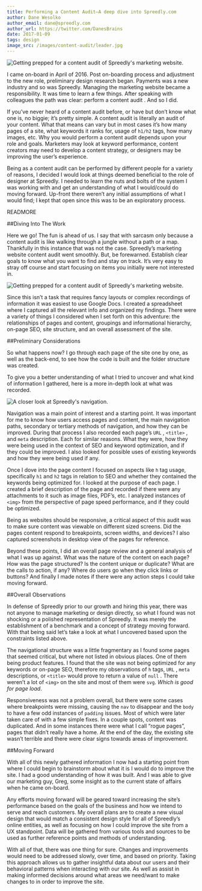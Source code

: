 ```yaml
---
title: Performing a Content Audit—A deep dive into Spreedly.com
author: Dane Wesolko
author_email: dane@spreedly.com
author_url: https://twitter.com/DanesBrains
date: 2017-01-09
tags: design
image_src: /images/content-audit/leader.jpg
---
```


![Getting prepped for a content audit of Spreedly's marketing website.](images/content-audit/spreedly_content_audit.jpg)

I came on-board in April of 2016. Post on-boarding process and adjustment to the new role, preliminary design research began. Payments was a new industry and so was Spreedly. Managing the marketing website became a responsibility. It was time to learn a few things. After speaking with colleagues the path was clear: perform a content audit . And so I did.

If you’ve never heard of a content audit before, or have but don’t know what one is, no biggie; it’s pretty simple. A content audit is literally an audit of your content. What that means can vary but in most cases it’s how many pages of a site, what keywords it ranks for, usage of `h1/h2` tags, how many images, etc. Why you would perform a content audit depends upon your role and goals. Marketers may look at keyword performance, content creators may need to develop a content strategy, or designers may be improving the user’s experience.

Being as a content audit can be performed by different people for a variety of reasons, I decided I would look at things deemed beneficial to the role of designer at Spreedly. I needed to learn the nuts and bolts of the system I was working with and get an understanding of what I would/could do moving forward. Up-front there weren’t any initial assumptions of what I would find; I kept that open since this was to be an exploratory process.

READMORE

##Diving Into The Work

Here we go! The fun is ahead of us. I say that with sarcasm only because a content audit is like walking through a jungle without a path or a map. Thankfully in this instance that was not the case. Spreedly’s marketing website content audit went smoothly. But, be forewarned. Establish clear goals to know what you want to find and stay on track. It’s very easy to stray off course and start focusing on items you initially were not interested in.

![Getting prepped for a content audit of Spreedly's marketing website.](images/content-audit/prepping_spreedly_content_audit_spreedsheet.jpg)

Since this isn’t a task that requires fancy layouts or complex recordings of information it was easiest to use Google Docs. I created a spreadsheet where I captured all the relevant info and organized my findings. There were a variety of things I considered when I set forth on this adventure: the relationships of pages and content, groupings and informational hierarchy, on-page SEO, site structure, and an overall assessment of the site.

##Preliminary Considerations

So what happens now? I go through each page of the site one by one, as well as the back-end, to see how the code is built and the folder structure was created.

To give you a better understanding of what I tried to uncover and what kind of information I gathered, here is a more in-depth look at what was recorded.

![A closer look at Spreedly's navigation.](images/content-audit/investigating_navigation_spreedly_content_audit.jpg)

Navigation was a main point of interest and a starting point. It was important for me to know how users access pages and content, the main navigation paths, secondary or tertiary methods of navigation, and how they can be improved. During that process I also recorded each page’s `URL` , `<title>` , and  `meta` description. Each for similar reasons. What they were, how they were being used in the context of SEO and keyword optimization, and if they could be improved. I also looked for possible uses of existing keywords and how they were being used if any.

Once I dove into the page content I focused on aspects like `h` tag usage, specifically `h1` and `h2` tags in relation to SEO and whether they contained the keywords being optimized for. I looked at the purpose of each page. I created a brief description of the page and recorded if there were any attachments to it such as image files, PDF’s, etc. I analyzed instances of `<img>` from the perspective of page speed performance, and if they could be optimized.

Being as websites should be responsive, a critical aspect of this audit was to make sure content was viewable on different sized screens. Did the pages content respond to breakpoints, screen widths, and devices? I also captured screenshots in desktop view of the pages for reference.

Beyond these points, I did an overall page review and a general analysis of what I was up against. What was the nature of the content on each page? How was the page structured? Is the content unique or duplicate? What are the calls to action, if any? Where do users go when they click links or buttons? And finally I made notes if there were any action steps I could take moving forward.

##Overall Observations

In defense of Spreedly prior to our growth and hiring this year, there was not anyone to manage marketing or design directly, so what I found was not shocking or a polished representation of Spreedly. It was merely the establishment of a benchmark and a concept of strategy moving forward. With that being said let’s take a look at what I uncovered based upon the constraints listed above.

The navigational structure was a little fragmentary as I found some pages that seemed critical, but where not listed in obvious places. One of them being product features. I found that the site was not being optimized for any keywords or on-page SEO, therefore my observations of `h`  tags, `URL` , `meta` descriptions, or `<title>`  would prove to return a value of `null` . There weren’t a lot of `<img>` on the site and most of them were `svg`. _Which is good for page load_.

Responsiveness was not a problem overall, but there were some cases where breakpoints were missing, causing the `nav` to disappear and the `body` to have a few odd instances of `padding` issues. Most of which were later taken care of with a few simple fixes. In a couple spots, content was duplicated. And in some instances there were what I call “rogue pages”, pages that didn’t really have a home. At the end of the day, the existing site wasn’t terrible and there were clear signs towards areas of improvement.

##Moving Forward

With all of this newly gathered information I now had a starting point from where I could begin to brainstorm about what it is I would do to improve the site. I had a good understanding of how it was built. And I was able to give our marketing guy, Greg, some insight as to the current state of affairs when he came on-board.

Any efforts moving forward will be geared toward increasing the site’s performance based on the goals of the business and how we intend to serve and reach customers. My overall plans are to create a new visual design that would match a consistent design style for all of Spreedly’s online entities, as well as focusing on how I could improve the site from a UX standpoint. Data will be gathered from various tools and sources to be used as further reference points and methods of understanding.

With all of that, there was one thing for sure. Changes and improvements would need to be addressed slowly, over time, and based on priority. Taking this approach allows us to gather insightful data about our users and their behavioral patterns when interacting with our site. As well as assist in making informed decisions around what areas we need/want to make changes to in order to improve the site.
